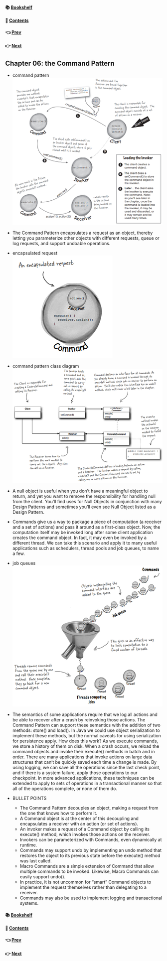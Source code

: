 #### &#x1F4DA; [Bookshelf](../)
#### &#x1F4DC; [Contents](./README.md#contents)
#### &#x1F448; [Prev](./Ch05_the_Singleton_Pattern.md)
#### &#x1F449; [Next](./Ch07_the_Adapter_and_Facade_Patterns.md)

## Chapter 06: the Command Pattern

- command pattern  
![alt text](res/fig_6_1_Command_pattern.PNG)  

- The Command Pattern encapsulates a request as an object, thereby letting you parameterize other objects with different requests, queue or log requests, and support undoable operations.

- encapsulated request  
![alt text](res/fig_6_2_An_encapsulated_request.PNG)  

- command pattern class diagram  
![alt text](res/fig_6_3_Command_pattern_class_diagram.PNG)  

- A null object is useful when you don’t have a meaningful object to return, and yet you want to remove the responsibility for handling null from the client. You’ll find uses for Null Objects in conjunction with many Design Patterns and sometimes you’ll even see Null Object listed as a Design Pattern.

- Commands give us a way to package a piece of computation (a receiver and a set of actions) and pass it around as a first-class object. Now, the computation itself may be invoked long after some client application creates the command object. In fact, it may even be invoked by a different thread. We can take this scenario and apply it to many useful applications such as schedulers, thread pools and job queues, to name a few.

- job queues  
![alt text](res/fig_6_4_Job_queues.PNG)  

- The semantics of some applications require that we log all actions and be able to recover after a crash by reinvoking those actions. The Command Pattern can support these semantics with the addition of two methods: store() and load(). In Java we could use object serialization to implement these methods, but the normal caveats for using serialization for persistence apply. How does this work? As we execute commands, we store a history of them on disk. When a crash occurs, we reload the command objects and invoke their execute() methods in batch and in order. There are many applications that invoke actions on large data structures that can’t be quickly saved each time a change is made. By using logging, we can save all the operations since the last check point, and if there is a system failure, apply those operations to our checkpoint. In more advanced applications, these techniques can be extended to apply to sets of operations in a transactional manner so that all of the operations complete, or none of them do.

- BULLET POINTS
	- The Command Pattern decouples an object, making a request from the one that knows how to perform it.
	- A Command object is at the center of this decoupling and encapsulates a receiver with an action (or set of actions).
	- An invoker makes a request of a Command object by calling its execute() method, which invokes those actions on the receiver.
	- Invokers can be parameterized with Commands, even dynamically at runtime.
	- Commands may support undo by implementing an undo method that restores the object to its previous state before the execute() method was last called.
	- Macro Commands are a simple extension of Command that allow multiple commands to be invoked. Likewise, Macro Commands can easily support undo().
	- In practice, it is not uncommon for “smart” Command objects to implement the request themselves rather than delegating to a receiver.
	- Commands may also be used to implement logging and transactional systems.

#### &#x1F4DA; [Bookshelf](../)
#### &#x1F4DC; [Contents](./README.md#contents)
#### &#x1F448; [Prev](./Ch05_the_Singleton_Pattern.md)
#### &#x1F449; [Next](./Ch07_the_Adapter_and_Facade_Patterns.md)